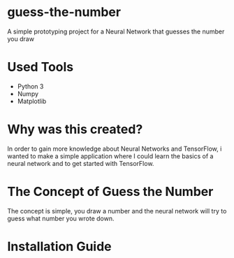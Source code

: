# guess-the-number
A simple prototyping project for a Neural Network that guesses the number you draw

# Used Tools
- Python 3
- Numpy
- Matplotlib

# Why was this created?
In order to gain more knowledge about Neural Networks and TensorFlow, i wanted to make a simple application where I could learn the basics of a neural network and to get started with TensorFlow.

# The Concept of Guess the Number
The concept is simple, you draw a number and the neural network will try to guess what number you wrote down.

# Installation Guide

